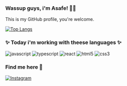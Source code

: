 ### Wassup guys, i'm Asafe! 🙋‍♂️ 
This is my GitHub profile, you're welcome. 

[![Top Langs](https://github-readme-stats.vercel.app/api/top-langs/?username=asafeareas&layout=donut&theme-dark)](https://github.com/asafeareas/github-readme-stats)

### ✨ Today i'm working with theese languages ✨
<div style= "display: inline_block">
<img alt=javascript src="https://img.shields.io/badge/JavaScript-323330?style=for-the-badge&logo=javascript&logoColor=F7DF1E"/>
<img alt=typescript src="https://img.shields.io/badge/TypeScript-007ACC?style=for-the-badge&logo=typescript&logoColor=white"/> 
<img alt=react src="https://img.shields.io/badge/React-20232A?style=for-the-badge&logo=react&logoColor=61DAFB"/> 
<img alt=html5 src="https://img.shields.io/badge/HTML5-E34F26?style=for-the-badge&logo=html5&logoColor=white"/> 
<img alt=css3 src="https://img.shields.io/badge/CSS3-1572B6?style=for-the-badge&logo=css3&logoColor=white"/> 
</div>

### Find me here 👀

[![Instagram](https://img.shields.io/badge/Instagram-E4405F?style=for-the-badge&logo=instagram&logoColor=white)](https://www.instagram.com/asafeareas_/)
